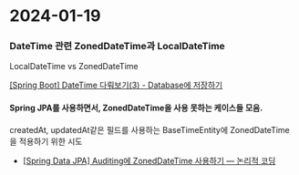 # 2024-01-19

### DateTime 관련 ZonedDateTime과 LocalDateTime

LocalDateTime vs ZonedDateTime

[[Spring Boot] DateTime 다뤄보기(3) - Database에 저장하기](https://devonce.tistory.com/51)

#### Spring JPA를 사용하면서, ZonedDateTime을 사용 못하는 케이스들 모음.

createdAt, updatedAt같은 필드를 사용하는 BaseTimeEntity에 ZonedDateTime을 적용하기 위한 시도

- [[Spring Data JPA] Auditing에 ZonedDateTime 사용하기 — 논리적 코딩](https://logical-code.tistory.com/173)
